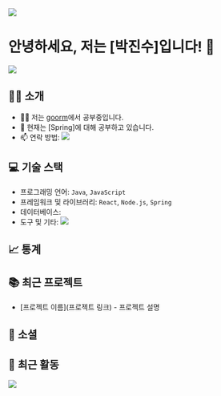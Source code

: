 <img src="https://capsule-render.vercel.app/api?type=waving&color=BDBDC8&height=150&section=header" />

# 안녕하세요, 저는 [박진수]입니다! 👋


<img src="https://img.shields.io/badge/Naver-03C75A?style=plastic&logo=Naver&logoColor=white"/>


## 🙋‍♂️ 소개
- 👨‍💻 저는 [goorm](https://boottent.sayun.studio/camps/goorm-fullstack_20230926210813)에서 공부중입니다.
- 🌱 현재는 [Spring]에 대해 공부하고 있습니다.
- 📫 연락 방법:
<img src="https://img.shields.io/badge/jinsu9605@naver.com-03C75A?style=plastic&logo=Naver&logoColor=white"/><br>


## 💻 기술 스택
- 프로그래밍 언어: `Java`, `JavaScript`
- 프레임워크 및 라이브러리: `React`, `Node.js`, `Spring`
- 데이터베이스: 
- 도구 및 기타: <img src="https://img.shields.io/badge/github-181717?style=plastic&logo=github&logoColor=white"/>

## 📈 통계


## 📚 최근 프로젝트
- [프로젝트 이름](프로젝트 링크) - 프로젝트 설명

## 🤝 소셜

<!-- 이 부분은 선택사항이므로, 원하는 만큼 추가하거나 제거할 수 있습니다. -->
## 📸 최근 활동
<!--![Your Repository's Stats](https://github-readme-stats.vercel.app/api/top-langs/?username=yourusername&theme=blue-green)-->

<img src="https://capsule-render.vercel.app/api?type=waving&color=BDBDC8&height=150&section=footer" />
